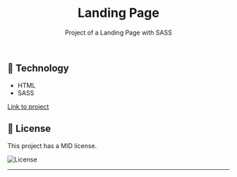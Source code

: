 <h1 align="center"> Landing Page </h1>

<p align="center">
Project of a Landing Page with SASS
</p>

<br>

## 🚀 Technology

- HTML
- SASS

<a href="https://fernandakagami.github.io/sass-projects/sass-project-02/" target="_blank">Link to project</a>

## :memo: License

This project has a MID license.

<img alt="License" src="https://img.shields.io/static/v1?label=license&message=MIT&color=49AA26&labelColor=000000">


---
